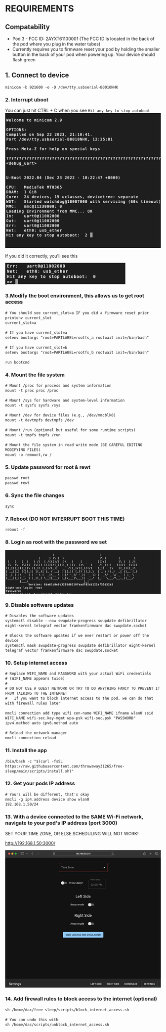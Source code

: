 # REQUIREMENTS
## Compatability
- Pod 3 - FCC ID: 2AYXT61100001 (The FCC ID is located in the back of the pod where you plug in the water tubes)
- Currently requires you to firmware reset your pod by holding the smaller button in the back of your pod when powering up. Your device should flash green


## 1. Connect to device

```
minicom -b 921600 -o -D /dev/tty.usbserial-B0010NHK
```

### 2. Interrupt uboot 

You can just hit CTRL + C when you see `Hit any key to stop autoboot`
![Interrupt](docs/installation/1_interrupt.png)

If you did it correctly, you'll see this 

![Interrupt success](docs/installation/2_shell.png)


### 3.Modify the boot environment, this allows us to get root access

```
# You should see current_slot=a IF you did a firmware reset prior
printenv current_slot
current_slot=a

# If you have current_slot=a
setenv bootargs "root=PARTLABEL=rootfs_a rootwait init=/bin/bash"

# If you have current_slot=b
setenv bootargs "root=PARTLABEL=rootfs_b rootwait init=/bin/bash"

run bootcmd
```


### 4. Mount the file system

```
# Mount /proc for process and system information
mount -t proc proc /proc

# Mount /sys for hardware and system-level information
mount -t sysfs sysfs /sys

# Mount /dev for device files (e.g., /dev/mmcblk0)
mount -t devtmpfs devtmpfs /dev

# Mount /run (optional but useful for some runtime scripts)
mount -t tmpfs tmpfs /run

# Mount the file system in read write mode (BE CAREFUL EDITING MODIFYING FILES)
mount -o remount,rw /
```

### 5. Update password for root & rewt

```
passwd root
passwd rewt
```

### 6. Sync the file changes

```
sync
```

### 7. Reboot (DO NOT INTERRUPT BOOT THIS TIME)

```
reboot -f
```

### 8. Login as root with the password we set

![Login](docs/installation/3_login.png)



### 9. Disable software updates

```
# Disables the software updates
systemctl disable --now swupdate-progress swupdate defibrillator eight-kernel telegraf vector frankenfirmware dac swupdate.socket

# Blocks the software updates if we ever restart or power off the device
systemctl mask swupdate-progress swupdate defibrillator eight-kernel telegraf vector frankenfirmware dac swupdate.socket
```

### 10. Setup internet access

```
# Replace WIFI_NAME and PASSWORD with your actual WiFi credentials
# (WIFI_NAME appears twice)
# 
# DO NOT USE A GUEST NETWORK OR TRY TO DO ANYTHING FANCY TO PREVENT IT FROM TALKING TO THE INTERNET
#   If you want to block internet access to the pod, we can do that with firewall rules later

nmcli connection add type wifi con-name WIFI_NAME ifname wlan0 ssid WIFI_NAME wifi-sec.key-mgmt wpa-psk wifi-sec.psk "PASSWORD" ipv4.method auto ipv6.method auto

# Reload the network manager
nmcli connection reload
```

### 11. Install the app

```
/bin/bash -c "$(curl -fsSL https://raw.githubusercontent.com/throwaway31265/free-sleep/main/scripts/install.sh)"
```


### 12. Get your pods IP address

```
# Yours will be different, that's okay
nmcli -g ip4.address device show wlan0
192.168.1.50/24
```

### 13. With a device connected to the SAME Wi-Fi network, navigate to your pod's IP address (port 3000)

SET YOUR TIME ZONE, OR ELSE SCHEDULING WILL NOT WORK!

http://192.168.1.50:3000/

![Web App](docs/installation/4_web_app.png)


### 14. Add firewall rules to block access to the internet (optional)
```
sh /home/dac/free-sleep/scripts/block_internet_access.sh

# You can undo this with 
sh /home/dac/scripts/unblock_internet_access.sh
```







